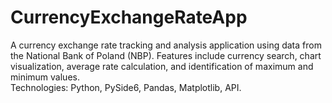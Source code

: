 # CurrencyExchangeRateApp
A currency exchange rate tracking and analysis application using data from the National Bank of Poland (NBP). Features include currency search, chart visualization, average rate calculation, and identification of maximum and minimum values.  
Technologies: Python, PySide6, Pandas, Matplotlib, API.  
